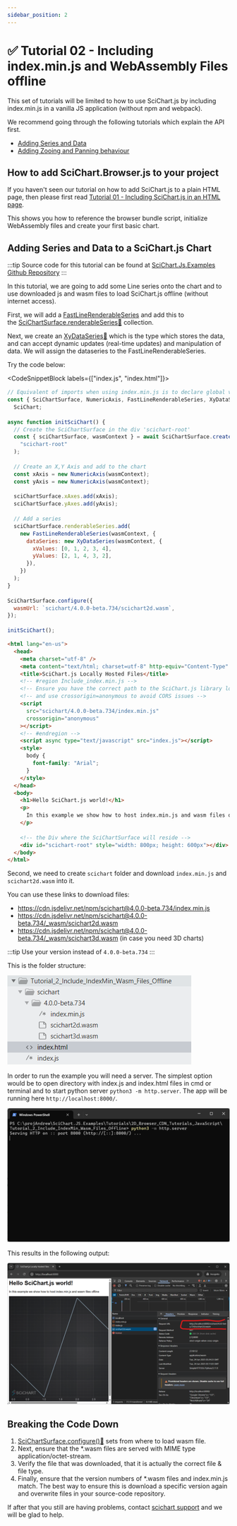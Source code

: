 ```yaml
---
sidebar_position: 2
---
```


# ✅ Tutorial 02 - Including index.min.js and WebAssembly Files offline

This set of tutorials will be limited to how to use SciChart.js by including index.min.js in a vanilla JS application (without npm and webpack).

We recommend going through the following tutorials which explain the API first.                        

*   [Adding Series and Data](/docs/get-started/tutorials-js-npm-webpack/tutorial-02-adding-series-and-data)
*   [Adding Zooing and Panning behaviour](/docs/get-started/tutorials-js-npm-webpack/tutorial-03-adding-zooming-panning-behavior)

How to add SciChart.Browser.js to your project
----------------------------------------------

If you haven't seen our tutorial on how to add SciChart.js to a plain HTML page, then please first read [Tutorial 01 - Including SciChart.js in an HTML page](/docs/get-started/tutorials-cdn/tutorial-01-using-cdn).

This shows you how to reference the browser bundle script, initialize WebAssembly files and create your first basic chart.

Adding Series and Data to a SciChart.js Chart
---------------------------------------------

:::tip
Source code for this tutorial can be found at [SciChart.Js.Examples Github Repository](https://github.com/ABTSoftware/SciChart.JS.Examples/tree/dev_v4.0/Tutorials/2D_Browser_CDN_Tutorials_JavaScript/Tutorial_2_Include_IndexMin_Wasm_Files_Offline)
:::

In this tutorial, we are going to add some Line series onto the chart and to use downloaded js and wasm files to load SciChart.js offline (without internet access).

First, we will add a [FastLineRenderableSeries](/docs/2d-charts/chart-types/fast-line-renderable-series) and add this to the [SciChartSurface.renderableSeries:blue_book:](https://www.scichart.com/documentation/js/current/typedoc/classes/scichartsurface.html#renderableseries) collection.

Next, we create an [XyDataSeries:blue_book:](https://www.scichart.com/documentation/js/current/typedoc/classes/xydataseries.html) which is the type which stores the data, and can accept dynamic updates (real-time updates) and manipulation of data. We will assign the dataseries to the FastLineRenderableSeries.

Try the code below:

<CodeSnippetBlock labels={["index.js", "index.html"]}>
```js {29-31} showLineNumbers
// Equivalent of imports when using index.min.js is to declare global variables like this
const { SciChartSurface, NumericAxis, FastLineRenderableSeries, XyDataSeries } =
  SciChart;

async function initSciChart() {
  // Create the SciChartSurface in the div 'scichart-root'
  const { sciChartSurface, wasmContext } = await SciChartSurface.create(
    "scichart-root"
  );

  // Create an X,Y Axis and add to the chart
  const xAxis = new NumericAxis(wasmContext);
  const yAxis = new NumericAxis(wasmContext);

  sciChartSurface.xAxes.add(xAxis);
  sciChartSurface.yAxes.add(yAxis);

  // Add a series
  sciChartSurface.renderableSeries.add(
    new FastLineRenderableSeries(wasmContext, {
      dataSeries: new XyDataSeries(wasmContext, {
        xValues: [0, 1, 2, 3, 4],
        yValues: [2, 1, 4, 3, 2],
      }),
    })
  );
}

SciChartSurface.configure({
  wasmUrl: `scichart/4.0.0-beta.734/scichart2d.wasm`,
});

initSciChart();
```
```html {9-12} showLineNumbers
<html lang="en-us">
  <head>
    <meta charset="utf-8" />
    <meta content="text/html; charset=utf-8" http-equiv="Content-Type" />
    <title>SciChart.js Locally Hosted Files</title>
    <!-- #region Include_index.min.js -->
    <!-- Ensure you have the correct path to the SciChart.js library locally -->
    <!-- and use crossorigin=anonymous to avoid CORS issues -->
    <script
      src="scichart/4.0.0-beta.734/index.min.js"
      crossorigin="anonymous"
    ></script>
    <!-- #endregion -->
    <script async type="text/javascript" src="index.js"></script>
    <style>
      body {
        font-family: "Arial";
      }
    </style>
  </head>
  <body>
    <h1>Hello SciChart.js world!</h1>
    <p>
      In this example we show how to host index.min.js and wasm files offline
    </p>

    <!-- the Div where the SciChartSurface will reside -->
    <div id="scichart-root" style="width: 800px; height: 600px"></div>
  </body>
</html>
```
</CodeSnippetBlock>

Second, we need to create `scichart` folder and download `index.min.js` and `scichart2d.wasm` into it.

You can use these links to download files:

* https://cdn.jsdelivr.net/npm/scichart@4.0.0-beta.734/index.min.js
* https://cdn.jsdelivr.net/npm/scichart@4.0.0-beta.734/_wasm/scichart2d.wasm
* https://cdn.jsdelivr.net/npm/scichart@4.0.0-beta.734/_wasm/scichart3d.wasm (in case you need 3D charts)

:::tip
Use your version instead of `4.0.0-beta.734`
:::

This is the folder structure:

![](img/0.png)

In order to run the example you will need a server. The simplest option would be to open directory with index.js and index.html files in cmd or terminal and to start python server `python3 -m http.server`. The app will be running here `http://localhost:8000/`.

![](img/1.png)

This results in the following output:

![](img/2.png)

Breaking the Code Down
----------------------

1.  [SciChartSurface.configure():blue_book:](https://www.scichart.com/documentation/js/current/typedoc/classes/scichartsurface.html#configure) sets from where to load wasm file. 
2.  Next, ensure that the *.wasm files are served with MIME type application/octet-stream.  
3.  Verify the file that was downloaded, that it is actually the correct file & file type.  
4.  Finally, ensure that the version numbers of *.wasm files and index.min.js match. The best way to ensure this is download a specific version again and overwrite files in your source-code repository.  

If after that you still are having problems, contact [scichart support](https://scichart.com/contact-us) and we will be glad to help.